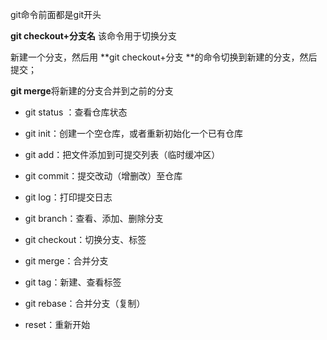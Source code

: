 git命令前面都是git开头

**git checkout+分支名**         该命令用于切换分支

新建一个分支，然后用 **git checkout+分支 **的命令切换到新建的分支，然后提交；

**git merge**将新建的分支合并到之前的分支

- git status ：查看仓库状态

- git init：创建一个空仓库，或者重新初始化一个已有仓库

- git add：把文件添加到可提交列表（临时缓冲区）

- git commit：提交改动（增删改）至仓库

- git log：打印提交日志

- git branch：查看、添加、删除分支

- git checkout：切换分支、标签

- git merge：合并分支

- git tag：新建、查看标签
- git   rebase：合并分支（复制）
- reset：重新开始   

